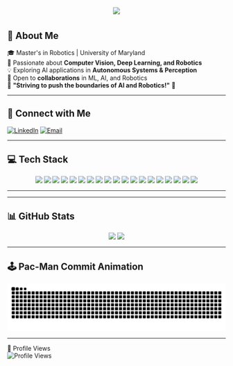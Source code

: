 <div align="center">

<h1>
  <img src="https://readme-typing-svg.herokuapp.com?font=Fira+Code&size=28&pause=1000&color=F75C7E&center=true&vCenter=true&width=600&lines=Hi+There!+👋;I'm+Ashutosh+Reddy!" />
</h1>

</div>

## 🚀 About Me  
🎓 Master's in Robotics | University of Maryland  
🤖 Passionate about **Computer Vision, Deep Learning, and Robotics**  
💡 Exploring AI applications in **Autonomous Systems & Perception**  
🤝 Open to **collaborations** in ML, AI, and Robotics  
🚀 **"Striving to push the boundaries of AI and Robotics!"** 🚀  

---

## 🔗 Connect with Me  
[![LinkedIn](https://img.shields.io/badge/LinkedIn-%230077B5.svg?style=for-the-badge&logo=linkedin&logoColor=white)](https://www.linkedin.com/in/ashutosh-reddy-atimyala/) 
[![Email](https://img.shields.io/badge/Gmail-%23D14836.svg?style=for-the-badge&logo=gmail&logoColor=white)](mailto:ashutoshreddy.1510@gmail.com)

---

## 💻 Tech Stack  
<p align="center">
  <!-- Programming Languages -->
  <img src="https://img.shields.io/badge/Python-3670A0?style=for-the-badge&logo=python&logoColor=ffdd54" />
  <img src="https://img.shields.io/badge/C++-%2300599C.svg?style=for-the-badge&logo=c%2B%2B&logoColor=white" />
  <img src="https://img.shields.io/badge/C-%2300599C.svg?style=for-the-badge&logo=c&logoColor=white" />
  
  <!-- Machine Learning & Deep Learning -->
  <img src="https://img.shields.io/badge/TensorFlow-%23FF6F00.svg?style=for-the-badge&logo=TensorFlow&logoColor=white" />
  <img src="https://img.shields.io/badge/PyTorch-%23EE4C2C.svg?style=for-the-badge&logo=PyTorch&logoColor=white" />
  <img src="https://img.shields.io/badge/OpenCV-%23white.svg?style=for-the-badge&logo=opencv&logoColor=black" />
  <img src="https://img.shields.io/badge/Scikit_Learn-F7931E?style=for-the-badge&logo=scikit-learn&logoColor=white" />
  <img src="https://img.shields.io/badge/Numpy-013243?style=for-the-badge&logo=numpy&logoColor=white" />
  <img src="https://img.shields.io/badge/Pandas-150458?style=for-the-badge&logo=pandas&logoColor=white" />

  <!-- Cloud & DevOps -->
  <img src="https://img.shields.io/badge/GoogleCloud-%234285F4.svg?style=for-the-badge&logo=google-cloud&logoColor=white" />
  <img src="https://img.shields.io/badge/AWS-%23FF9900.svg?style=for-the-badge&logo=amazon-aws&logoColor=white" />
  <img src="https://img.shields.io/badge/Oracle%20Cloud-%23F00000.svg?style=for-the-badge&logo=oracle&logoColor=white" />
  
  <!-- Robotics & Hardware -->
  <img src="https://img.shields.io/badge/ROS-%230A0FF9.svg?style=for-the-badge&logo=ros&logoColor=white" />
  <img src="https://img.shields.io/badge/Arduino-00979D?style=for-the-badge&logo=Arduino&logoColor=white" />
  <img src="https://img.shields.io/badge/RaspberryPi-C51A4A?style=for-the-badge&logo=Raspberry-Pi" />
  
  <!-- Other Tools -->
  <img src="https://img.shields.io/badge/Git-F05032?style=for-the-badge&logo=git&logoColor=white" />
  <img src="https://img.shields.io/badge/Docker-%230db7ed.svg?style=for-the-badge&logo=docker&logoColor=white" />
  <img src="https://img.shields.io/badge/Linux-%23FCC624.svg?style=for-the-badge&logo=linux&logoColor=black" />
  <img src="https://img.shields.io/badge/Salesforce-%2300A1E0.svg?style=for-the-badge&logo=salesforce&logoColor=white" />
</p>

---
<!--- 
## 📌 Featured Projects  
🚀 **[3D Object Reconstruction & Pose Estimation](https://github.com/Ashutosh1510/3D-Object-Reconstruction)** - Deep learning-based 3D shape prediction  
🔍 **[Monocular Visual Odometry](https://github.com/Ashutosh1510/Monocular-VO)** - Estimating motion using Transformers  
🛣️ **[Lane Detection & Turn Prediction](https://github.com/Ashutosh1510/Lane-Detection)** - Real-time lane detection  

🌟 **More Projects:** [🔗 GitHub Repos](https://github.com/Ashutosh1510?tab=repositories)  --->

---

## 📊 GitHub Stats  
<div align="center">
  <img height="180em" src="https://github-readme-stats.vercel.app/api?username=Ashutosh1510&theme=gotham&hide_border=false&include_all_commits=true&count_private=true&show_icons=true"/>
  <img height="180em" src="https://github-readme-streak-stats.herokuapp.com/?user=Ashutosh1510&theme=gotham&hide_border=false&show_icons=true"/>
</div>

---

## 🕹️ Pac-Man Commit Animation  
<div align="center">
  <img src="https://raw.githubusercontent.com/Ashutosh1510/Ashutosh1510/output/github-contribution-grid-pacman.svg" />
</div>

---
👀 Profile Views  
![Profile Views](https://komarev.com/ghpvc/?username=Ashutosh1510&color=blue)
